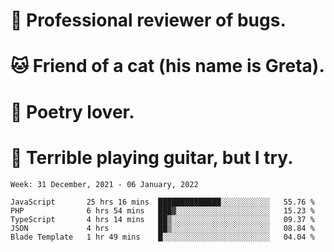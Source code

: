 # 🐛 Professional reviewer of bugs.
# 🐱 Friend of a cat (his name is Greta).
# 📜 Poetry lover.
# 🎸 Terrible playing guitar, but I try.

<!--START_SECTION:waka-->
```text
Week: 31 December, 2021 - 06 January, 2022

JavaScript       25 hrs 16 mins  ██████████████░░░░░░░░░░░   55.76 % 
PHP              6 hrs 54 mins   ███▓░░░░░░░░░░░░░░░░░░░░░   15.23 % 
TypeScript       4 hrs 14 mins   ██▒░░░░░░░░░░░░░░░░░░░░░░   09.37 % 
JSON             4 hrs           ██▒░░░░░░░░░░░░░░░░░░░░░░   08.84 % 
Blade Template   1 hr 49 mins    █░░░░░░░░░░░░░░░░░░░░░░░░   04.04 % 
```
<!--END_SECTION:waka-->
